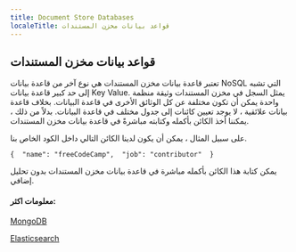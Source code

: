 ```yaml
---
title: Document Store Databases
localeTitle: قواعد بيانات مخزن المستندات
---
```

## قواعد بيانات مخزن المستندات

تعتبر قاعدة بيانات مخزن المستندات هي نوع آخر من قاعدة بيانات NoSQL التي تشبه إلى حد كبير قاعدة بيانات Key Value. يمثل السجل في مخزن المستندات وثيقة منظمة واحدة يمكن أن تكون مختلفة عن كل الوثائق الأخرى في قاعدة البيانات. بخلاف قاعدة بيانات علائقية ، لا يوجد تعيين كائنات إلى جدول مختلف في قاعدة البيانات. بدلاً من ذلك ، يمكننا أخذ الكائن بأكمله وكتابته مباشرةً في قاعدة بيانات مخزن المستندات.

على سبيل المثال ، يمكن أن يكون لدينا الكائن التالي داخل الكود الخاص بنا.

 `{ 
    "name": "freeCodeCamp", 
    "job": "contributor" 
 } 
` 

يمكن كتابة هذا الكائن بأكمله مباشرة في قاعدة بيانات مخزن المستندات بدون تحليل إضافي.

#### معلومات اكثر:

[MongoDB](https://www.mongodb.com/document-databases)

[Elasticsearch](https://www.elastic.co/)